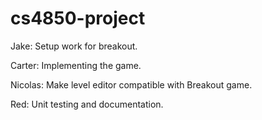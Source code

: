 # cs4850-project

Jake: Setup work for breakout.

Carter: Implementing the game.

Nicolas: Make level editor compatible with Breakout game.

Red: Unit testing and documentation.
